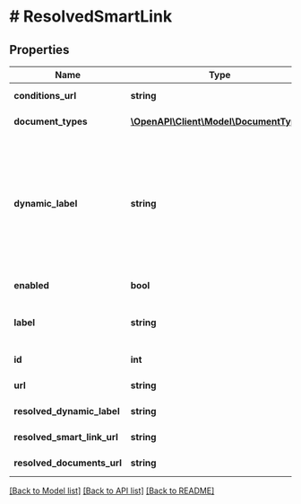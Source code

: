 # # ResolvedSmartLink

## Properties

Name | Type | Description | Notes
------------ | ------------- | ------------- | -------------
**conditions_url** | **string** |  | [optional] [readonly] 
**document_types** | [**\OpenAPI\Client\Model\DocumentType[]**](DocumentType.md) |  | [optional] [readonly] 
**dynamic_label** | **string** | Use this field to show a unique label depending on the document from which the smart link is being accessed. | [optional] [readonly] 
**enabled** | **bool** |  | [optional] [readonly] 
**label** | **string** | A short text describing the smart link. | [optional] [readonly] 
**id** | **int** |  | [optional] [readonly] 
**url** | **string** |  | [optional] [readonly] 
**resolved_dynamic_label** | **string** |  | [optional] [readonly] 
**resolved_smart_link_url** | **string** |  | [optional] [readonly] 
**resolved_documents_url** | **string** |  | [optional] [readonly] 

[[Back to Model list]](../../README.md#documentation-for-models) [[Back to API list]](../../README.md#documentation-for-api-endpoints) [[Back to README]](../../README.md)


